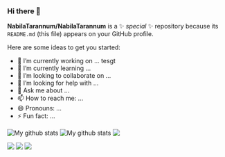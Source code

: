### Hi there 👋


**NabilaTarannum/NabilaTarannum** is a ✨ _special_ ✨ repository because its `README.md` (this file) appears on your GitHub profile.

Here are some ideas to get you started:

- 🔭 I’m currently working on ... tesgt
- 🌱 I’m currently learning ...
- 👯 I’m looking to collaborate on ...
- 🤔 I’m looking for help with ...
- 💬 Ask me about ...
- 📫 How to reach me: ...
- 😄 Pronouns: ...
- ⚡ Fun fact: ...






<img align="center" src="https://github-readme-streak-stats.herokuapp.com?user=NabilaTarannum&theme=vue-dark&hide_border=true&date_format=M%20j%5B%2C%20Y%5D" alt="My github stats" />

<img align="center" src="https://github-readme-stats.vercel.app/api?username=NabilaTarannum&show_icons=true&include_all_commits=true&theme=cobalt&hide_border=true" alt="My github stats" /> 

<img align="center" src="https://github-readme-stats.vercel.app/api/top-langs/?username=NabilaTarannum&layout=compact&theme=cobalt&hide_border=true" />


<p>
  <img src="https://img.shields.io/badge/Python-3776AB?style=for-the-badge&logo=python&logoColor=white" />
  <img src="https://img.shields.io/badge/C-00599C?style=for-the-badge&logo=c&logoColor=white" />
  <img src="https://img.shields.io/badge/C%2B%2B-00599C?style=for-the-badge&logo=c%2B%2B&logoColor=white" />
</p>
